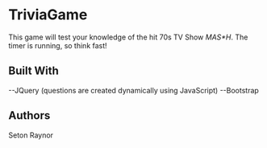 # TriviaGame
This game will test your knowledge of the hit 70s TV Show <i>M*A*S*H</i>. The timer is running, so think fast!

## Built With
--JQuery (questions are created dynamically using JavaScript)
--Bootstrap

## Authors
Seton Raynor